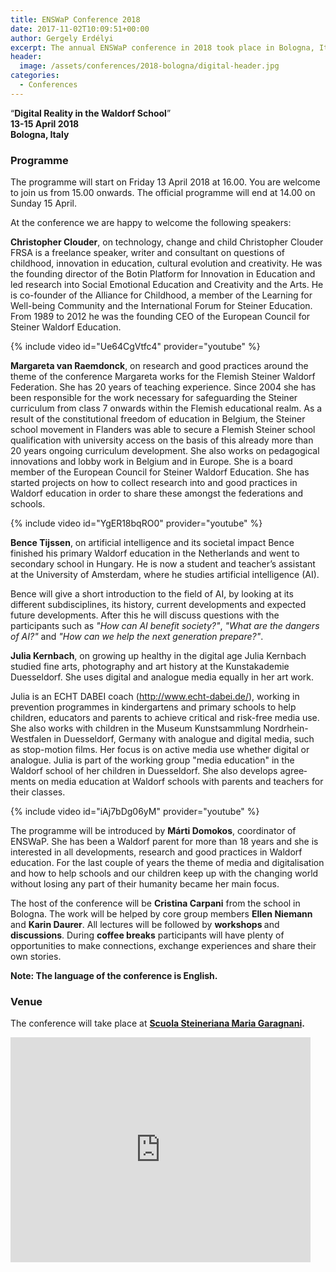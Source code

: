 ```yaml
---
title: ENSWaP Conference 2018
date: 2017-11-02T10:09:51+00:00
author: Gergely Erdélyi
excerpt: The annual ENSWaP conference in 2018 took place in Bologna, Italy on the 13-15th of April.
header:
  image: /assets/conferences/2018-bologna/digital-header.jpg
categories:
  - Conferences
---
```


<q><b>Digital Reality in the Waldorf School</b></q><br>
**13-15 April 2018**<br>
**Bologna, Italy**

### Programme
The programme will start on Friday 13 April 2018 at 16.00. You are welcome to join us from 15.00 onwards. The official programme will end at 14.00 on Sunday 15 April.

At the conference we are happy to welcome the following speakers:

<b>Christopher Clouder</b>, on technology, change and child
Christopher Clouder FRSA is a freelance speaker, writer and consultant on questions of childhood, innovation in education, cultural evolution and creativity. He was the founding director of the Botin Platform for Innovation in Education and led research into Social Emotional Education and Creativity and the Arts. He is co-founder of the Alliance for Childhood, a member of the Learning for Well-being Community and the International Forum for Steiner Education. From 1989 to 2012 he was the founding CEO of the European Council for Steiner Waldorf Education.

{% include video id="Ue64CgVtfc4" provider="youtube" %}

<b>Margareta van Raemdonck</b>, on research and good practices around the theme of the conference
Margareta works for the Flemish Steiner Waldorf Federation. She has 20 years of teaching experience. Since 2004 she has been responsible for the work necessary for safeguarding the Steiner curriculum from class 7 onwards within the Flemish educational realm. As a result of the constitutional freedom of education in Belgium, the Steiner school movement in Flanders was able to secure a Flemish Steiner school qualification with university access on the basis of this already more than 20 years ongoing curriculum development. She also works on pedagogical innovations and lobby work in Belgium and in Europe. She is a board member of the European Council for Steiner Waldorf Education. She has started projects on how to collect research into and good practices in Waldorf education in order to share these amongst the federations and schools.

{% include video id="YgER18bqRO0" provider="youtube" %}

<b>Bence Tijssen</b>, on artificial intelligence and its societal impact
Bence finished his primary Waldorf education in the Netherlands and went to secondary school in Hungary. He is now a student and teacher’s assistant at the University of Amsterdam, where he studies artificial intelligence (AI).

Bence will give a short introduction to the field of AI, by looking at its different subdisciplines, its history, current developments and expected future developments. After this he will discuss questions with the participants such as <em>"How can AI benefit society?"</em>, <em>"What are the dangers of AI?"</em> and <em>"How can we help the next generation prepare?"</em>.

<b>Julia Kernbach</b>, on growing up healthy in the digital age
Julia Kernbach studied fine arts, photography and art history at the Kunstakademie Duesseldorf. She uses digital and analogue media equally&nbsp;<span lang="DE">in her art work</span>.

Julia is an ECHT DABEI coach (<a href="http://www.echt-dabei.de/">http://www.echt-dabei.de/</a>), working in prevention programmes in kindergartens and primary schools to help children, educators and parents to achieve critical and risk-free media use. She also works with children in the Museum Kunstsammlung Nordrhein-Westfalen in Duesseldorf, Germany with analogue and digital media, such as stop-motion films. Her focus is on active media use whether digital or analogue. Julia is part of the working group "media education" in the Waldorf school of her children in Duesseldorf. She also develops&nbsp;<span lang="DE">agreements on media education</span>&nbsp;at Waldorf schools with parents and teachers for their classes.

{% include video id="iAj7bDg06yM" provider="youtube" %}

The programme will be introduced by <b>Márti Domokos</b>, coordinator of ENSWaP. She has been a Waldorf parent for more than 18 years and she is interested in all developments, research and good practices in Waldorf education. For the last couple of years the theme of media and digitalisation and how to help schools and our children keep up with the changing world without losing any part of their humanity became her main focus.

The host of the conference will be <b>Cristina Carpani</b> from the school in Bologna. The work will be helped by core group members <b>Ellen Niemann</b> and <b>Karin Daurer</b>. All lectures will be followed by <b>workshops </b> and <b>discussions</b>. During <b>coffee breaks</b> participants will have plenty of opportunities to make connections, exchange experiences and share their own stories.

<strong>Note: The language of the conference is English.</strong>

### Venue

The conference will take place at <a href="https://goo.gl/maps/Lh2N5xR9wVP2"><b>Scuola Steineriana Maria Garagnani</b></a><b>.</b>
<iframe style="border: 0;" src="https://www.google.com/maps/embed?pb=!1m17!1m11!1m3!1d4157.786943330225!2d11.254280260742219!3d44.50167100604706!2m2!1f0!2f0!3m2!1i1024!2i768!4f13.1!3m3!1m2!1s0x477fd6bf00eb838d%3A0xc795417720897eb6!2sAssociazione+per+la+pedagogia+steineriana+e+Scuola+Steineriana+%22Maria+Garagnani%22!5e1!3m2!1shu!2shu!4v1510678575860" width="480" height="360" frameborder="0" allowfullscreen="allowfullscreen"></iframe>


